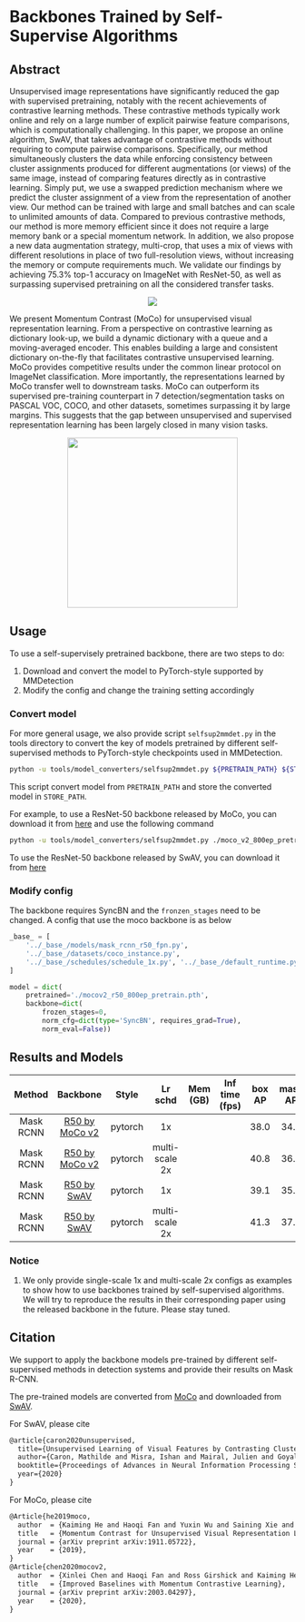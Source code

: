 # Backbones Trained by Self-Supervise Algorithms

<!-- [BACKBONE] -->

## Abstract

<!-- [ABSTRACT] -->

Unsupervised image representations have significantly reduced the gap with supervised pretraining, notably with the recent achievements of contrastive learning methods. These contrastive methods typically work online and rely on a large number of explicit pairwise feature comparisons, which is computationally challenging. In this paper, we propose an online algorithm, SwAV, that takes advantage of contrastive methods without requiring to compute pairwise comparisons. Specifically, our method simultaneously clusters the data while enforcing consistency between cluster assignments produced for different augmentations (or views) of the same image, instead of comparing features directly as in contrastive learning. Simply put, we use a swapped prediction mechanism where we predict the cluster assignment of a view from the representation of another view. Our method can be trained with large and small batches and can scale to unlimited amounts of data. Compared to previous contrastive methods, our method is more memory efficient since it does not require a large memory bank or a special momentum network. In addition, we also propose a new data augmentation strategy, multi-crop, that uses a mix of views with different resolutions in place of two full-resolution views, without increasing the memory or compute requirements much. We validate our findings by achieving 75.3% top-1 accuracy on ImageNet with ResNet-50, as well as surpassing supervised pretraining on all the considered transfer tasks.

<!-- [IMAGE] -->
<div align=center>
<img src="https://user-images.githubusercontent.com/40661020/143997246-ac40fd8a-9b48-4ff5-a0d9-ba10e1e333d2.png"/>
</div>

We present Momentum Contrast (MoCo) for unsupervised visual representation learning. From a perspective on contrastive learning as dictionary look-up, we build a dynamic dictionary with a queue and a moving-averaged encoder. This enables building a large and consistent dictionary on-the-fly that facilitates contrastive unsupervised learning. MoCo provides competitive results under the common linear protocol on ImageNet classification. More importantly, the representations learned by MoCo transfer well to downstream tasks. MoCo can outperform its supervised pre-training counterpart in 7 detection/segmentation tasks on PASCAL VOC, COCO, and other datasets, sometimes surpassing it by large margins. This suggests that the gap between unsupervised and supervised representation learning has been largely closed in many vision tasks.

<!-- [IMAGE] -->
<div align=center>
<img src="https://user-images.githubusercontent.com/40661020/143997315-5ff824d4-1007-4b59-8952-bc5a2c0bfd78.png" height="300"/>
</div>

<!-- [PAPER_TITLE: Unsupervised Learning of Visual Features by Contrasting Cluster Assignments] -->
<!-- [PAPER_URL: Unsupervised Learning of Visual Features by Contrasting Cluster Assignments] -->

## Usage

To use a self-supervisely pretrained backbone, there are two steps to do:

1. Download and convert the model to PyTorch-style supported by MMDetection
2. Modify the config and change the training setting accordingly

### Convert model

For more general usage, we also provide script `selfsup2mmdet.py` in the tools directory to convert the key of models pretrained by different self-supervised methods to PyTorch-style checkpoints used in MMDetection.

```bash
python -u tools/model_converters/selfsup2mmdet.py ${PRETRAIN_PATH} ${STORE_PATH} --selfsup ${method}
```

This script convert model from `PRETRAIN_PATH` and store the converted model in `STORE_PATH`.

For example, to use a ResNet-50 backbone released by MoCo, you can download it from [here](https://dl.fbaipublicfiles.com/moco/moco_checkpoints/moco_v2_800ep/moco_v2_800ep_pretrain.pth.tar) and use the following command

```bash
python -u tools/model_converters/selfsup2mmdet.py ./moco_v2_800ep_pretrain.pth.tar mocov2_r50_800ep_pretrain.pth --selfsup moco
```

To use the ResNet-50 backbone released by SwAV, you can download it from [here](https://dl.fbaipublicfiles.com/deepcluster/swav_800ep_pretrain.pth.tar)

### Modify config

The backbone requires SyncBN and the `fronzen_stages` need to be changed. A config that use the moco backbone is as below

```python
_base_ = [
    '../_base_/models/mask_rcnn_r50_fpn.py',
    '../_base_/datasets/coco_instance.py',
    '../_base_/schedules/schedule_1x.py', '../_base_/default_runtime.py'
]

model = dict(
    pretrained='./mocov2_r50_800ep_pretrain.pth',
    backbone=dict(
        frozen_stages=0,
        norm_cfg=dict(type='SyncBN', requires_grad=True),
        norm_eval=False))

```

## Results and Models

|    Method   |    Backbone     |  Style  | Lr schd | Mem (GB) | Inf time (fps) | box AP | mask AP | Config | Download |
| :-----: | :-----: | :-----: | :-----: | :------: | :------------: | :----: | :-----: | :------: |  :--------: |
|Mask RCNN |[R50 by MoCo v2](./mask_rcnn_r50_fpn_mocov2-pretrain_1x_coco.py)| pytorch |1x|| |38.0|34.3|[config](https://github.com/open-mmlab/mmdetection/tree/master/configs/selfsup_pretrain/mask_rcnn_r50_fpn_mocov2-pretrain_1x_coco.py) | [model](https://download.openmmlab.com/mmdetection/v2.0/selfsup_pretrain/mask_rcnn_r50_fpn_mocov2-pretrain_1x_coco/mask_rcnn_r50_fpn_mocov2-pretrain_1x_coco_20210604_114614-a8b63483.pth) &#124; [log](https://download.openmmlab.com/mmdetection/v2.0/selfsup_pretrain/mask_rcnn_r50_fpn_mocov2-pretrain_1x_coco/mask_rcnn_r50_fpn_mocov2-pretrain_1x_coco_20210604_114614.log.json)|
|Mask RCNN |[R50 by MoCo v2](./mask_rcnn_r50_fpn_mocov2-pretrain_ms-2x_coco.py)| pytorch | multi-scale 2x || |40.8|36.8|[config](https://github.com/open-mmlab/mmdetection/tree/master/configs/selfsup_pretrain/mask_rcnn_r50_fpn_mocov2-pretrain_ms-2x_coco.py) | [model](https://download.openmmlab.com/mmdetection/v2.0/selfsup_pretrain/mask_rcnn_r50_fpn_mocov2-pretrain_ms-2x_coco/mask_rcnn_r50_fpn_mocov2-pretrain_ms-2x_coco_20210605_163717-d95df20a.pth) &#124; [log](https://download.openmmlab.com/mmdetection/v2.0/selfsup_pretrain/mask_rcnn_r50_fpn_mocov2-pretrain_ms-2x_coco/mask_rcnn_r50_fpn_mocov2-pretrain_ms-2x_coco_20210605_163717.log.json)|
|Mask RCNN |[R50 by SwAV](./mask_rcnn_r50_fpn_swav-pretrain_1x_coco.py)| pytorch | 1x || |39.1 | 35.7|[config](https://github.com/open-mmlab/mmdetection/tree/master/configs/selfsup_pretrain/mask_rcnn_r50_fpn_swav-pretrain_1x_coco.py) | [model](https://download.openmmlab.com/mmdetection/v2.0/selfsup_pretrain/mask_rcnn_r50_fpn_swav-pretrain_1x_coco/mask_rcnn_r50_fpn_swav-pretrain_1x_coco_20210604_114640-7b9baf28.pth) &#124; [log](https://download.openmmlab.com/mmdetection/v2.0/selfsup_pretrain/mask_rcnn_r50_fpn_swav-pretrain_1x_coco/mask_rcnn_r50_fpn_swav-pretrain_1x_coco_20210604_114640.log.json)|
|Mask RCNN |[R50 by SwAV](./mask_rcnn_r50_fpn_swav-pretrain_ms-2x_coco.py)| pytorch | multi-scale 2x || |41.3|37.3|[config](https://github.com/open-mmlab/mmdetection/tree/master/configs/selfsup_pretrain/mask_rcnn_r50_fpn_swav-pretrain_ms-2x_coco.py) | [model](https://download.openmmlab.com/mmdetection/v2.0/selfsup_pretrain/mask_rcnn_r50_fpn_swav-pretrain_ms-2x_coco/mask_rcnn_r50_fpn_swav-pretrain_ms-2x_coco_20210605_163717-08e26fca.pth) &#124; [log](https://download.openmmlab.com/mmdetection/v2.0/selfsup_pretrain/mask_rcnn_r50_fpn_swav-pretrain_ms-2x_coco/mask_rcnn_r50_fpn_swav-pretrain_ms-2x_coco_20210605_163717.log.json)|

### Notice

1. We only provide single-scale 1x and multi-scale 2x configs as examples to show how to use backbones trained by self-supervised algorithms. We will try to reproduce the results in their corresponding paper using the released backbone in the future. Please stay tuned.

## Citation

We support to apply the backbone models pre-trained by different self-supervised methods in detection systems and provide their results on Mask R-CNN.

The pre-trained models are converted from [MoCo](https://github.com/facebookresearch/moco) and downloaded from [SwAV](https://github.com/facebookresearch/swav).

For SwAV, please cite

```latex
@article{caron2020unsupervised,
  title={Unsupervised Learning of Visual Features by Contrasting Cluster Assignments},
  author={Caron, Mathilde and Misra, Ishan and Mairal, Julien and Goyal, Priya and Bojanowski, Piotr and Joulin, Armand},
  booktitle={Proceedings of Advances in Neural Information Processing Systems (NeurIPS)},
  year={2020}
}
```

For MoCo, please cite

```latex
@Article{he2019moco,
  author  = {Kaiming He and Haoqi Fan and Yuxin Wu and Saining Xie and Ross Girshick},
  title   = {Momentum Contrast for Unsupervised Visual Representation Learning},
  journal = {arXiv preprint arXiv:1911.05722},
  year    = {2019},
}
@Article{chen2020mocov2,
  author  = {Xinlei Chen and Haoqi Fan and Ross Girshick and Kaiming He},
  title   = {Improved Baselines with Momentum Contrastive Learning},
  journal = {arXiv preprint arXiv:2003.04297},
  year    = {2020},
}
```
